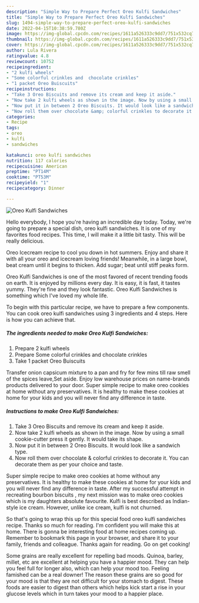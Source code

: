 ```yaml
---
description: "Simple Way to Prepare Perfect Oreo Kulfi Sandwiches"
title: "Simple Way to Prepare Perfect Oreo Kulfi Sandwiches"
slug: 1494-simple-way-to-prepare-perfect-oreo-kulfi-sandwiches
date: 2022-04-15T10:38:59.780Z
image: https://img-global.cpcdn.com/recipes/1611a526333c9dd7/751x532cq70/oreo-kulfi-sandwiches-recipe-main-photo.jpg
thumbnail: https://img-global.cpcdn.com/recipes/1611a526333c9dd7/751x532cq70/oreo-kulfi-sandwiches-recipe-main-photo.jpg
cover: https://img-global.cpcdn.com/recipes/1611a526333c9dd7/751x532cq70/oreo-kulfi-sandwiches-recipe-main-photo.jpg
author: Lula Rivera
ratingvalue: 4.8
reviewcount: 10752
recipeingredient:
- "2 kulfi wheels"
- "Some colorful crinkles and  chocolate crinkles"
- "1 packet Oreo Buiscuits"
recipeinstructions:
- "Take 3 Oreo Biscuits and remove its cream and keep it aside."
- "Now take 2 kulfi wheels as shown in the image. Now by using a small cookie-cutter press it gently. It would take its shape."
- "Now put it in between 2 Oreo Biscuits. It would look like a sandwich type."
- "Now roll them over chocolate &amp; colorful crinkles to decorate it. You can decorate them as per your choice and taste."
categories:
- Recipe
tags:
- oreo
- kulfi
- sandwiches

katakunci: oreo kulfi sandwiches 
nutrition: 117 calories
recipecuisine: American
preptime: "PT14M"
cooktime: "PT53M"
recipeyield: "1"
recipecategory: Dinner

---
```



![Oreo Kulfi Sandwiches](https://img-global.cpcdn.com/recipes/1611a526333c9dd7/751x532cq70/oreo-kulfi-sandwiches-recipe-main-photo.jpg)

Hello everybody, I hope you're having an incredible day today. Today, we're going to prepare a special dish, oreo kulfi sandwiches. It is one of my favorites food recipes. This time, I will make it a little bit tasty. This will be really delicious.

Oreo Icecream recipe to cool you down in hot summers. Enjoy and share it with all your oreo and icecream loving friends! Meanwhile, in a large bowl, beat cream until it begins to thicken. Add sugar; beat until stiff peaks form.

Oreo Kulfi Sandwiches is one of the most favored of recent trending foods on earth. It is enjoyed by millions every day. It is easy, it is fast, it tastes yummy. They're fine and they look fantastic. Oreo Kulfi Sandwiches is something which I've loved my whole life.


To begin with this particular recipe, we have to prepare a few components. You can cook oreo kulfi sandwiches using 3 ingredients and 4 steps. Here is how you can achieve that.

<!--inarticleads1-->

##### The ingredients needed to make Oreo Kulfi Sandwiches:

1. Prepare 2 kulfi wheels
1. Prepare Some colorful crinkles and  chocolate crinkles
1. Take 1 packet Oreo Buiscuits


Transfer onion capsicum mixture to a pan and fry for few mins till raw smell of the spices leave,Set aside. Enjoy low warehouse prices on name-brands products delivered to your door. Super simple recipe to make oreo cookies at home without any preservatives. It is healthy to make these cookies at home for your kids and you will never find any difference in taste. 

<!--inarticleads2-->

##### Instructions to make Oreo Kulfi Sandwiches:

1. Take 3 Oreo Biscuits and remove its cream and keep it aside.
1. Now take 2 kulfi wheels as shown in the image. Now by using a small cookie-cutter press it gently. It would take its shape.
1. Now put it in between 2 Oreo Biscuits. It would look like a sandwich type.
1. Now roll them over chocolate &amp; colorful crinkles to decorate it. You can decorate them as per your choice and taste.


Super simple recipe to make oreo cookies at home without any preservatives. It is healthy to make these cookies at home for your kids and you will never find any difference in taste. After my successful attempt in recreating bourbon biscuits , my next mission was to make oreo cookies which is my daughters absolute favourite. Kulfi is best described as Indian-style ice cream. However, unlike ice cream, kulfi is not churned. 

So that's going to wrap this up for this special food oreo kulfi sandwiches recipe. Thanks so much for reading. I'm confident you will make this at home. There is gonna be interesting food at home recipes coming up. Remember to bookmark this page in your browser, and share it to your family, friends and colleague. Thanks again for reading. Go on get cooking!

Some grains are really excellent for repelling bad moods. Quinoa, barley, millet, etc are excellent at helping you have a happier mood. They can help you feel full for longer also, which can help your mood too. Feeling famished can be a real downer! The reason these grains are so good for your mood is that they are not difficult for your stomach to digest. These foods are easier to digest than others which helps kick start a rise in your glucose levels which in turn takes your mood to a happier place.
